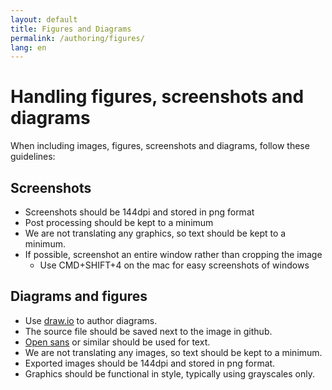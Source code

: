 ```yaml
---
layout: default
title: Figures and Diagrams
permalink: /authoring/figures/
lang: en
---
```


# Handling figures, screenshots and diagrams

When including images, figures, screenshots and diagrams, follow these guidelines:

## Screenshots
- Screenshots should be 144dpi and stored in png format
- Post processing should be kept to a minimum
- We are not translating any graphics, so text should be kept to a minimum.
- If possible, screenshot an entire window rather than cropping the image
    - Use CMD+SHIFT+4 on the mac for easy screenshots of windows
 
## Diagrams and figures
- Use [draw.io](https://www.draw.io/) to author diagrams.
- The source file should be saved next to the image in github.
- [Open sans](https://fonts.google.com/specimen/Open+Sans) or similar should be used for text.
- We are not translating any images, so text should be kept to a minimum.
- Exported images should be 144dpi and stored in png format.
- Graphics should be functional in style, typically using grayscales only.
